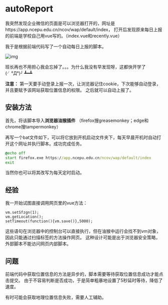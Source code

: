 # autoReport
我突然发现企业微信的页面是可以浏览器打开的，网址是https://app.ncepu.edu.cn/ncov/wap/default/index，
打开后发现原来每日上报的前端是学校自己用vue写的。（index.vue和recently.vue）

我于是根据前端代码写了一个自动每日上报的脚本。

![img](demonstrate.gif)

班长再也不用担心我会忘掉了。。。为什么我没有早发现呀，这都快开学了(╯°Д°)╯ ┻━┻

**注意：** 第一天要手动登录上报一次，让浏览器记住cookie，下次能够自动登录，并且要赋予该网站获取位置信息的权限。
之后就可以自动上报了。

## 安装方法
  首先，将该脚本导入**浏览器油猴插件** （firefox搜greasemonkey；edge和chrome搜tampermonkey）
  
  再写一个bat文件如下，可以将它放到开机启动文件夹下，每天早晨开机时自动打开这个网址并执行脚本。成功完成任务。
  ```shangbao.bat
  @echo off
  start firefox.exe https://app.ncepu.edu.cn/ncov/wap/default/index
  exit
  ```
  当然你也可以将其改写为每天定时启动。
  
## 经验

我一开始试图直接调用网页里的vue方法：
```
vm.setSfzgn(1);
vm.getLocation();
setTimeout(function(){vm.save()},5000);
```
这些语句在浏览器中的控制台可以直接执行，但在油猴中运行会找不到vm对象，因此只能通过扫描标签的方法操作网页。
这种设计可能是出于浏览器安全策略，外部脚本不能访问网页内部脚本。

## 问题
前端代码中获取位置信息的方法是异步的，脚本需要等待获取位置信息成功才能点击提交。
由于不容易判断是否成功，于是简单粗暴地设置了5秒延时等待，降低了速度。

有时可能会获取地理位置信息失败，需要人工辅助。